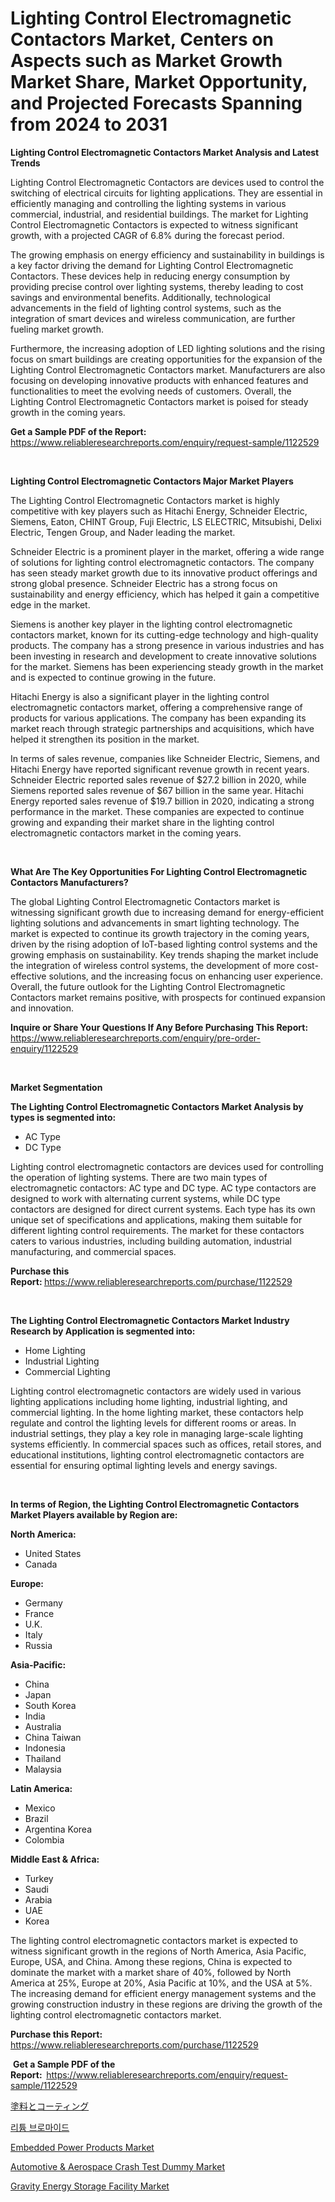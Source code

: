 <p><h1>Lighting Control Electromagnetic Contactors Market, Centers on Aspects such as Market Growth Market Share, Market Opportunity, and Projected Forecasts Spanning from 2024 to 2031</h1></p><p><strong>Lighting Control Electromagnetic Contactors Market Analysis and Latest Trends</strong></p>
<p><p>Lighting Control Electromagnetic Contactors are devices used to control the switching of electrical circuits for lighting applications. They are essential in efficiently managing and controlling the lighting systems in various commercial, industrial, and residential buildings. The market for Lighting Control Electromagnetic Contactors is expected to witness significant growth, with a projected CAGR of 6.8% during the forecast period.</p><p>The growing emphasis on energy efficiency and sustainability in buildings is a key factor driving the demand for Lighting Control Electromagnetic Contactors. These devices help in reducing energy consumption by providing precise control over lighting systems, thereby leading to cost savings and environmental benefits. Additionally, technological advancements in the field of lighting control systems, such as the integration of smart devices and wireless communication, are further fueling market growth.</p><p>Furthermore, the increasing adoption of LED lighting solutions and the rising focus on smart buildings are creating opportunities for the expansion of the Lighting Control Electromagnetic Contactors market. Manufacturers are also focusing on developing innovative products with enhanced features and functionalities to meet the evolving needs of customers. Overall, the Lighting Control Electromagnetic Contactors market is poised for steady growth in the coming years.</p></p>
<p><strong>Get a Sample PDF of the Report:&nbsp;</strong> <a href="https://www.reliableresearchreports.com/enquiry/request-sample/1122529">https://www.reliableresearchreports.com/enquiry/request-sample/1122529</a></p>
<p>&nbsp;</p>
<p><strong>Lighting Control Electromagnetic Contactors Major Market Players</strong></p>
<p><p>The Lighting Control Electromagnetic Contactors market is highly competitive with key players such as Hitachi Energy, Schneider Electric, Siemens, Eaton, CHINT Group, Fuji Electric, LS ELECTRIC, Mitsubishi, Delixi Electric, Tengen Group, and Nader leading the market.</p><p>Schneider Electric is a prominent player in the market, offering a wide range of solutions for lighting control electromagnetic contactors. The company has seen steady market growth due to its innovative product offerings and strong global presence. Schneider Electric has a strong focus on sustainability and energy efficiency, which has helped it gain a competitive edge in the market.</p><p>Siemens is another key player in the lighting control electromagnetic contactors market, known for its cutting-edge technology and high-quality products. The company has a strong presence in various industries and has been investing in research and development to create innovative solutions for the market. Siemens has been experiencing steady growth in the market and is expected to continue growing in the future.</p><p>Hitachi Energy is also a significant player in the lighting control electromagnetic contactors market, offering a comprehensive range of products for various applications. The company has been expanding its market reach through strategic partnerships and acquisitions, which have helped it strengthen its position in the market.</p><p>In terms of sales revenue, companies like Schneider Electric, Siemens, and Hitachi Energy have reported significant revenue growth in recent years. Schneider Electric reported sales revenue of $27.2 billion in 2020, while Siemens reported sales revenue of $67 billion in the same year. Hitachi Energy reported sales revenue of $19.7 billion in 2020, indicating a strong performance in the market. These companies are expected to continue growing and expanding their market share in the lighting control electromagnetic contactors market in the coming years.</p></p>
<p>&nbsp;</p>
<p><strong>What Are The Key Opportunities For Lighting Control Electromagnetic Contactors Manufacturers?</strong></p>
<p><p>The global Lighting Control Electromagnetic Contactors market is witnessing significant growth due to increasing demand for energy-efficient lighting solutions and advancements in smart lighting technology. The market is expected to continue its growth trajectory in the coming years, driven by the rising adoption of IoT-based lighting control systems and the growing emphasis on sustainability. Key trends shaping the market include the integration of wireless control systems, the development of more cost-effective solutions, and the increasing focus on enhancing user experience. Overall, the future outlook for the Lighting Control Electromagnetic Contactors market remains positive, with prospects for continued expansion and innovation.</p></p>
<p><strong>Inquire or Share Your Questions If Any Before Purchasing This Report:</strong> <a href="https://www.reliableresearchreports.com/enquiry/pre-order-enquiry/1122529">https://www.reliableresearchreports.com/enquiry/pre-order-enquiry/1122529</a></p>
<p>&nbsp;</p>
<p><strong>Market Segmentation</strong></p>
<p><strong>The Lighting Control Electromagnetic Contactors Market Analysis by types is segmented into:</strong></p>
<p><ul><li>AC Type</li><li>DC Type</li></ul></p>
<p><p>Lighting control electromagnetic contactors are devices used for controlling the operation of lighting systems. There are two main types of electromagnetic contactors: AC type and DC type. AC type contactors are designed to work with alternating current systems, while DC type contactors are designed for direct current systems. Each type has its own unique set of specifications and applications, making them suitable for different lighting control requirements. The market for these contactors caters to various industries, including building automation, industrial manufacturing, and commercial spaces.</p></p>
<p><strong>Purchase this Report:&nbsp;</strong><a href="https://www.reliableresearchreports.com/purchase/1122529">https://www.reliableresearchreports.com/purchase/1122529</a></p>
<p>&nbsp;</p>
<p><strong>The Lighting Control Electromagnetic Contactors Market Industry Research by Application is segmented into:</strong></p>
<p><ul><li>Home Lighting</li><li>Industrial Lighting</li><li>Commercial Lighting</li></ul></p>
<p><p>Lighting control electromagnetic contactors are widely used in various lighting applications including home lighting, industrial lighting, and commercial lighting. In the home lighting market, these contactors help regulate and control the lighting levels for different rooms or areas. In industrial settings, they play a key role in managing large-scale lighting systems efficiently. In commercial spaces such as offices, retail stores, and educational institutions, lighting control electromagnetic contactors are essential for ensuring optimal lighting levels and energy savings.</p></p>
<p>&nbsp;</p>
<p><strong>In terms of Region, the Lighting Control Electromagnetic Contactors Market Players available by Region are:</strong></p>
<p>
    <p> <strong> North America: </strong>
        <ul>
            <li>United States</li>
            <li>Canada</li>
        </ul>
        </p> 
    <p> <strong> Europe: </strong>
        <ul>
            <li>Germany</li>
            <li>France</li>
            <li>U.K.</li>
            <li>Italy</li>
            <li>Russia</li>
        </ul>
        </p> 
    <p> <strong> Asia-Pacific: </strong>
        <ul>
            <li>China</li>
            <li>Japan</li>
            <li>South Korea</li>
            <li>India</li>
            <li>Australia</li>
            <li>China Taiwan</li>
            <li>Indonesia</li>
            <li>Thailand</li>
            <li>Malaysia</li>
        </ul>
        </p> 
    <p> <strong> Latin America: </strong>
        <ul>
            <li>Mexico</li>
            <li>Brazil</li>
            <li>Argentina Korea</li>
            <li>Colombia</li>
        </ul>
        </p> 
    <p> <strong> Middle East & Africa: </strong>
        <ul>
            <li>Turkey</li>
            <li>Saudi</li>
            <li>Arabia</li>
            <li>UAE</li>
            <li>Korea</li>
        </ul>
    </p>
    </p>
<p><p>The lighting control electromagnetic contactors market is expected to witness significant growth in the regions of North America, Asia Pacific, Europe, USA, and China. Among these regions, China is expected to dominate the market with a market share of 40%, followed by North America at 25%, Europe at 20%, Asia Pacific at 10%, and the USA at 5%. The increasing demand for efficient energy management systems and the growing construction industry in these regions are driving the growth of the lighting control electromagnetic contactors market.</p></p>
<p><strong>Purchase this Report: </strong><a href="https://www.reliableresearchreports.com/purchase/1122529">https://www.reliableresearchreports.com/purchase/1122529</a></p>
<p>&nbsp;<strong>Get a Sample PDF of the Report:&nbsp;&nbsp;</strong><a href="https://www.reliableresearchreports.com/enquiry/request-sample/1122529">https://www.reliableresearchreports.com/enquiry/request-sample/1122529</a></p>
<p><strong></strong></p>
<p><p><a href="https://github.com/moulafa/Market-Research-Report-List-1/blob/main/792790617187.md">塗料とコーティング</a></p><p><a href="https://github.com/TobyKub4685/Market-Research-Report-List-1/blob/main/336206115926.md">리튬 브로마이드</a></p><p><a href="https://github.com/jaidynmorantestelletmjzya/Market-Research-Report-List-2/blob/main/embedded-power-products-market.md">Embedded Power Products Market</a></p><p><a href="https://issuu.com/reportprime-2/docs/automotive-aerospace-crash-test-dummy-market-size-">Automotive & Aerospace Crash Test Dummy Market</a></p><p><a href="https://github.com/ruddyyedelwadw/Market-Research-Report-List-1/blob/main/gravity-energy-storage-facility-market.md">Gravity Energy Storage Facility Market</a></p></p>